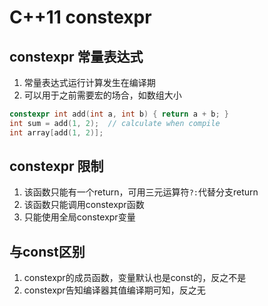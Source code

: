 # C++11 constexpr

## constexpr 常量表达式

1. 常量表达式运行计算发生在编译期
2. 可以用于之前需要宏的场合，如数组大小

```cpp
constexpr int add(int a, int b) { return a + b; }
int sum = add(1, 2);  // calculate when compile
int array[add(1, 2)];
```

## constexpr 限制

1. 该函数只能有一个return，可用三元运算符`?:`代替分支return
2. 该函数只能调用constexpr函数
3. 只能使用全局constexpr变量

## 与const区别

1. constexpr的成员函数，变量默认也是const的，反之不是
2. constexpr告知编译器其值编译期可知，反之无
